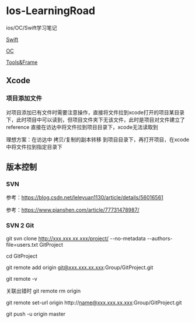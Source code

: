 # Ios-LearningRoad
ios/OC/Swift学习笔记

[Swift](https://github.com/Avaloqi/Ios-LearningRoad/blob/main/Swift.md)

[OC](https://github.com/Avaloqi/Ios-LearningRoad/blob/main/oc.md)

[Tools&Frame](https://github.com/Avaloqi/Ios-LearningRoad/blob/main/Tools%26Frame.md)

## Xcode

### 项目添加文件
  对项目添加已有文件时需要注意操作，直接将文件拉到xcode打开的项目某目录下，此时项目中可以读到，但项目文件夹下无该文件，此时是项目对文件建立了reference
  直接在访达中将文件拉到项目目录下，xcode无法读取到
  
  理想方案：在访达中 拷贝/复制的副本转移 到项目目录下，再打开项目，在xcode中将文件拉到指定目录下

## 版本控制

### SVN

参考：https://blog.csdn.net/leleyuan1130/article/details/56016561

参考：https://www.pianshen.com/article/77731478987/

### SVN 2 Git

git svn clone http://xxx.xxx.xx.xxx/project/ --no-metadata --authors-file=users.txt GitProject

cd GitProject

git remote add origin git@xxx.xxx.xx.xxx:Group/GitProject.git

git remote -v

关联出错时 git remote rm origin

git remote set-url origin http://name@xxx.xxx.xx.xxx:Group/GitProject.git

git push -u origin master
